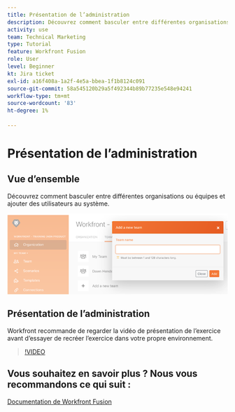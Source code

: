 ```yaml
---
title: Présentation de l’administration
description: Découvrez comment basculer entre différentes organisations ou équipes et ajouter des utilisateurs au système dans [!DNL Adobe Workfront Fusion].
activity: use
team: Technical Marketing
type: Tutorial
feature: Workfront Fusion
role: User
level: Beginner
kt: Jira ticket
exl-id: a16f408a-1a2f-4e5a-bbea-1f1b8124c091
source-git-commit: 58a545120b29a5f492344b89b77235e548e94241
workflow-type: tm+mt
source-wordcount: '83'
ht-degree: 1%

---
```


# Présentation de l’administration

## Vue d’ensemble

Découvrez comment basculer entre différentes organisations ou équipes et ajouter des utilisateurs au système.

![Une image d’un scénario avec gestion des erreurs](assets/workfront-fusion-administration-1.png)

## Présentation de l’administration

Workfront recommande de regarder la vidéo de présentation de l’exercice avant d’essayer de recréer l’exercice dans votre propre environnement.

>[!VIDEO](https://video.tv.adobe.com/v/335310/?quality=12)

## Vous souhaitez en savoir plus ? Nous vous recommandons ce qui suit :

[Documentation de Workfront Fusion](https://experienceleague.adobe.com/docs/workfront/using/adobe-workfront-fusion/workfront-fusion-2.html?lang=en)
